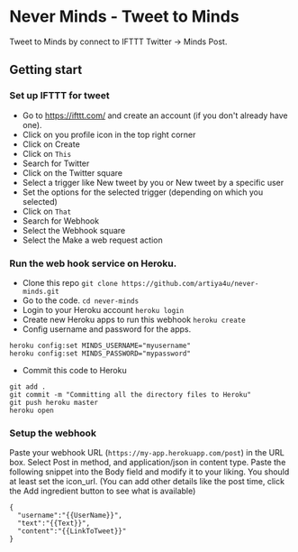 # Never Minds - Tweet to Minds
Tweet to Minds by connect to IFTTT Twitter -> Minds Post.

## Getting start
### Set up IFTTT for tweet
- Go to https://ifttt.com/ and create an account (if you don't already have one).
- Click on you profile icon in the top right corner
- Click on Create
- Click on `This`
- Search for Twitter
- Click on the Twitter square
- Select a trigger like New tweet by you or New tweet by a specific user
- Set the options for the selected trigger (depending on which you selected)
- Click on `That`
- Search for Webhook
- Select the Webhook square
- Select the Make a web request action

### Run the web hook service on Heroku.
- Clone this repo `git clone https://github.com/artiya4u/never-minds.git`
- Go to the code. `cd never-minds`
- Login to your Heroku account `heroku login`
- Create new Heroku apps to run this webhook `heroku create`
- Config username and password for the apps. 
```
heroku config:set MINDS_USERNAME="myusername"
heroku config:set MINDS_PASSWORD="mypassword"
```
- Commit this code to Heroku
```
git add .
git commit -m "Committing all the directory files to Heroku"
git push heroku master
heroku open
```


### Setup the webhook
Paste your webhook URL (`https://my-app.herokuapp.com/post`) in the URL box.
Select Post in method, and application/json in content type.
Paste the following snippet into the Body field and modify it to your liking. You should at least set the icon_url. (You can add other details like the post time, click the Add ingredient button to see what is available)
```
{
  "username":"{{UserName}}",
  "text":"{{Text}}",
  "content":"{{LinkToTweet}}"
}
```